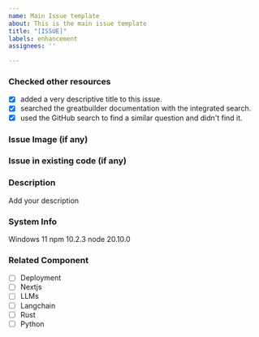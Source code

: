 ```yaml
---
name: Main Issue template
about: This is the main issue template
title: "[ISSUE]"
labels: enhancement
assignees: ''

---
```


### Checked other resources
- [x] added a very descriptive title to this issue.
- [x] searched the greatbuilder documentation with the integrated search.
- [x] used the GitHub search to find a similar question and didn't find it.

### Issue Image (if any)

### Issue in existing code (if any)

### Description
Add your description

### System Info
Windows 11
npm 10.2.3
node 20.10.0

### Related Component
- [ ] Deployment
- [ ] Nextjs
- [ ] LLMs
- [ ] Langchain
- [ ] Rust
- [ ] Python
